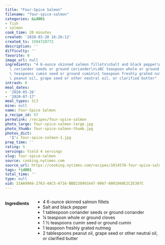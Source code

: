 ```yaml
---
title: "Four-Spice Salmon"
filename: "four-spice-salmon"
categories: &id001
- fish
- salmon
cook_time: 20 minutes
created: '2020-03-20 18:26:12'
created_ts: 1584728772
description: ''
difficulty: ''
favorite: 0
image_url: null
ingredients: "4 6-ounce skinned salmon fillets\nSalt and black pepper\n1 tablespoon\
  \ coriander seeds or ground coriander\n\xBC teaspoon whole or ground cloves\n1 \xBD\
  \ teaspoons cumin seed or ground cumin\n1 teaspoon freshly grated nutmeg\n2 tablespoons\
  \ peanut oil, grape seed or other neutral oil, or clarified butter"
intrash: 0
meal_dates:
- '2020-05-26'
- '2020-07-17'
meal_types: 3|3
mine: null
name: Four-Spice Salmon
p_recipe_id: 57
permalink: /recipes/four-spice-salmon
photo_large: four-spice-salmon-large.jpg
photo_thumb: four-spice-salmon-thumb.jpg
photos_dict:
  '1': four-spice-salmon-1.jpg
prep_time: ''
rating: 5
servings: Yield 4 servings
slug: four-spice-salmon
source: cooking.nytimes.com
source_url: https://cooking.nytimes.com/recipes/1014578-four-spice-salmon?action=click&module=Global%20Search%20Recipe%20Card&pgType=search&rank=11
tags: *id001
total_time: ''
type: null
uid: 31AA9966-2763-4AC5-A716-BBD238901647-9067-0001860E2C2E307C
---
```

<div class="large-8 medium-7 columns" id="writeup">	</div><!-- #writeup -->
</div><!-- #row-one -->
<div class="row" id="row-two">	<div class="medium-4 small-5 columns" id="ingredients"><h4>Ingredients</h4><div class="box box-ingredients content"><ul>
<li>4 6-ounce skinned salmon fillets</li>
<li>Salt and black pepper</li>
<li>1 tablespoon coriander seeds or ground coriander</li>
<li>¼ teaspoon whole or ground cloves</li>
<li>1 ½ teaspoons cumin seed or ground cumin</li>
<li>1 teaspoon freshly grated nutmeg</li>
<li>2 tablespoons peanut oil, grape seed or other neutral oil, or clarified butter</li>
</ul>
</div>	</div>	<div class="medium-6 small-7 columns" id="directions">	</div>
